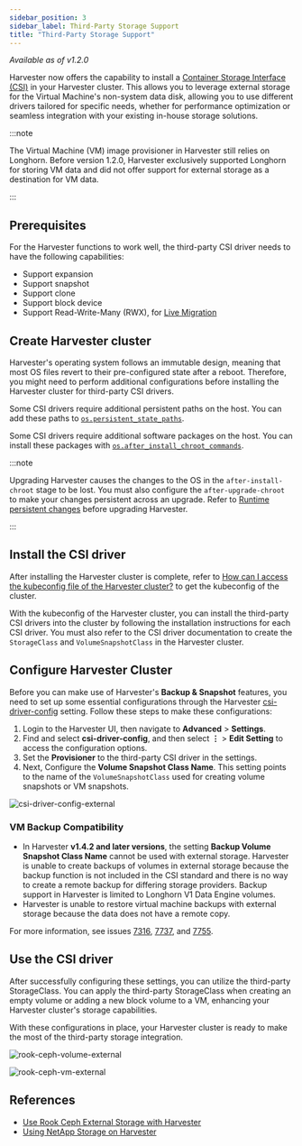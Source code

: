 ```yaml
---
sidebar_position: 3
sidebar_label: Third-Party Storage Support
title: "Third-Party Storage Support"
---
```


<head>
  <link rel="canonical" href="https://docs.harvesterhci.io/v1.4/advanced/csidriver"/>
</head>

_Available as of v1.2.0_

Harvester now offers the capability to install a [Container Storage Interface (CSI)](https://kubernetes-csi.github.io/docs/introduction.html) in your Harvester cluster. This allows you to leverage external storage for the Virtual Machine's non-system data disk, allowing you to use different drivers tailored for specific needs, whether for performance optimization or seamless integration with your existing in-house storage solutions.

:::note

The Virtual Machine (VM) image provisioner in Harvester still relies on Longhorn. Before version 1.2.0, Harvester exclusively supported Longhorn for storing VM data and did not offer support for external storage as a destination for VM data.

:::

## Prerequisites

For the Harvester functions to work well, the third-party CSI driver needs to have the following capabilities:
- Support expansion
- Support snapshot
- Support clone
- Support block device
- Support Read-Write-Many (RWX), for [Live Migration](../vm/live-migration.md)

## Create Harvester cluster

Harvester's operating system follows an immutable design, meaning that most OS files revert to their pre-configured state after a reboot. Therefore, you might need to perform additional configurations before installing the Harvester cluster for third-party CSI drivers.

Some CSI drivers require additional persistent paths on the host. You can add these paths to [`os.persistent_state_paths`](../install/harvester-configuration.md#ospersistent_state_paths).

Some CSI drivers require additional software packages on the host. You can install these packages with [`os.after_install_chroot_commands`](../install/harvester-configuration.md#osafter_install_chroot_commands).

:::note

Upgrading Harvester causes the changes to the OS in the `after-install-chroot` stage to be lost. You must also configure the `after-upgrade-chroot` to make your changes persistent across an upgrade. Refer to [Runtime persistent changes](https://rancher.github.io/elemental-toolkit/docs/customizing/runtime_persistent_changes/) before upgrading Harvester.

:::

## Install the CSI driver

After installing the Harvester cluster is complete, refer to [How can I access the kubeconfig file of the Harvester cluster?](../faq.md#how-can-i-access-the-kubeconfig-file-of-the-harvester-cluster) to get the kubeconfig of the cluster.

With the kubeconfig of the Harvester cluster, you can install the third-party CSI drivers into the cluster by following the installation instructions for each CSI driver. You must also refer to the CSI driver documentation to create the `StorageClass` and `VolumeSnapshotClass` in the Harvester cluster.

## Configure Harvester Cluster

Before you can make use of Harvester's **Backup & Snapshot** features, you need to set up some essential configurations through the Harvester [csi-driver-config](../advanced/settings.md#csi-driver-config) setting. Follow these steps to make these configurations:

1. Login to the Harvester UI, then navigate to **Advanced** > **Settings**.
1. Find and select **csi-driver-config**, and then select **⋮** > **Edit Setting** to access the configuration options.
1. Set the **Provisioner** to the third-party CSI driver in the settings.
1. Next, Configure the **Volume Snapshot Class Name**. This setting points to the name of the `VolumeSnapshotClass` used for creating volume snapshots or VM snapshots.

![csi-driver-config-external](/img/v1.2/advanced/csi-driver-config-external.png)

### VM Backup Compatibility

- In Harvester **v1.4.2 and later versions**, the setting **Backup Volume Snapshot Class Name** cannot be used with external storage. Harvester is unable to create backups of volumes in external storage because the backup function is not included in the CSI standard and 
there is no way to create a remote backup for differing storage providers. Backup support in Harvester is limited to Longhorn V1 Data Engine volumes.  
- Harvester is unable to restore virtual machine backups with external storage because the data does not have a remote copy.

For more information, see issues [7316](https://github.com/harvester/harvester/issues/7316), [7737](https://github.com/harvester/harvester/issues/7737), and [7755](https://github.com/harvester/harvester/issues/7755).

## Use the CSI driver

After successfully configuring these settings, you can utilize the third-party StorageClass. You can apply the third-party StorageClass when creating an empty volume or adding a new block volume to a VM, enhancing your Harvester cluster's storage capabilities.

With these configurations in place, your Harvester cluster is ready to make the most of the third-party storage integration.

![rook-ceph-volume-external](/img/v1.2/advanced/rook-ceph-volume-external.png)

![rook-ceph-vm-external](/img/v1.2/advanced/rook-ceph-vm-external.png)

## References

- [Use Rook Ceph External Storage with Harvester](https://harvesterhci.io/kb/use_rook_ceph_external_storage)
- [Using NetApp Storage on Harvester](https://harvesterhci.io/kb/install_netapp_trident_csi)